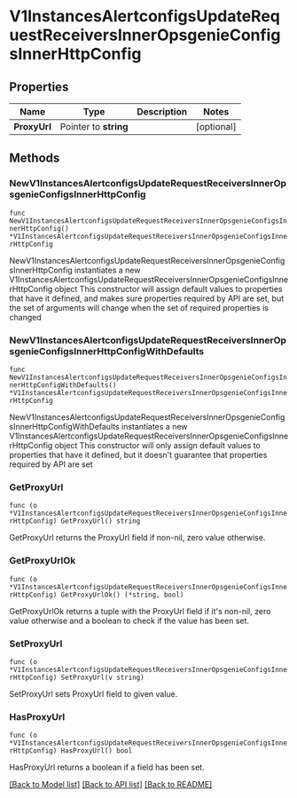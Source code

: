 # V1InstancesAlertconfigsUpdateRequestReceiversInnerOpsgenieConfigsInnerHttpConfig

## Properties

Name | Type | Description | Notes
------------ | ------------- | ------------- | -------------
**ProxyUrl** | Pointer to **string** |  | [optional] 

## Methods

### NewV1InstancesAlertconfigsUpdateRequestReceiversInnerOpsgenieConfigsInnerHttpConfig

`func NewV1InstancesAlertconfigsUpdateRequestReceiversInnerOpsgenieConfigsInnerHttpConfig() *V1InstancesAlertconfigsUpdateRequestReceiversInnerOpsgenieConfigsInnerHttpConfig`

NewV1InstancesAlertconfigsUpdateRequestReceiversInnerOpsgenieConfigsInnerHttpConfig instantiates a new V1InstancesAlertconfigsUpdateRequestReceiversInnerOpsgenieConfigsInnerHttpConfig object
This constructor will assign default values to properties that have it defined,
and makes sure properties required by API are set, but the set of arguments
will change when the set of required properties is changed

### NewV1InstancesAlertconfigsUpdateRequestReceiversInnerOpsgenieConfigsInnerHttpConfigWithDefaults

`func NewV1InstancesAlertconfigsUpdateRequestReceiversInnerOpsgenieConfigsInnerHttpConfigWithDefaults() *V1InstancesAlertconfigsUpdateRequestReceiversInnerOpsgenieConfigsInnerHttpConfig`

NewV1InstancesAlertconfigsUpdateRequestReceiversInnerOpsgenieConfigsInnerHttpConfigWithDefaults instantiates a new V1InstancesAlertconfigsUpdateRequestReceiversInnerOpsgenieConfigsInnerHttpConfig object
This constructor will only assign default values to properties that have it defined,
but it doesn't guarantee that properties required by API are set

### GetProxyUrl

`func (o *V1InstancesAlertconfigsUpdateRequestReceiversInnerOpsgenieConfigsInnerHttpConfig) GetProxyUrl() string`

GetProxyUrl returns the ProxyUrl field if non-nil, zero value otherwise.

### GetProxyUrlOk

`func (o *V1InstancesAlertconfigsUpdateRequestReceiversInnerOpsgenieConfigsInnerHttpConfig) GetProxyUrlOk() (*string, bool)`

GetProxyUrlOk returns a tuple with the ProxyUrl field if it's non-nil, zero value otherwise
and a boolean to check if the value has been set.

### SetProxyUrl

`func (o *V1InstancesAlertconfigsUpdateRequestReceiversInnerOpsgenieConfigsInnerHttpConfig) SetProxyUrl(v string)`

SetProxyUrl sets ProxyUrl field to given value.

### HasProxyUrl

`func (o *V1InstancesAlertconfigsUpdateRequestReceiversInnerOpsgenieConfigsInnerHttpConfig) HasProxyUrl() bool`

HasProxyUrl returns a boolean if a field has been set.


[[Back to Model list]](../README.md#documentation-for-models) [[Back to API list]](../README.md#documentation-for-api-endpoints) [[Back to README]](../README.md)



